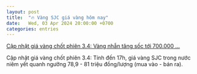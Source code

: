 ```yaml
---
layout: post
title:  "🔥 Vàng SJC giá vàng hôm nay"
date:   Wed, 03 Apr 2024 20:00:00 +0700
categories: entries
---
```

[Cập nhật giá vàng chốt phiên 3.4: Vàng nhẫn tăng sốc tới 700.000 ...](https://laodong.vn/tien-te-dau-tu/cap-nhat-gia-vang-chot-phien-34-vang-nhan-tang-soc-toi-700000-dongluong-1322975.ldo)

Cập nhật giá vàng chốt phiên 3.4: Tính đến 17h, giá vàng SJC trong nước niêm yết quanh ngưỡng 78,9 - 81 triệu đồng/lượng (mua vào - bán ra).

